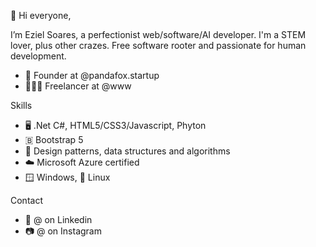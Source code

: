 👋 Hi everyone,

I’m Eziel Soares, a perfectionist web/software/AI developer. I'm a STEM lover, plus other crazes. Free software rooter and passionate for human development.

- 🚀 Founder at @pandafox.startup
- 👨🏻‍💻 Freelancer at @www

Skills

- 🖥️ .Net C#, HTML5/CSS3/Javascript, Phyton
- 🇧 Bootstrap 5
- 🔄 Design patterns, data structures and algorithms
- ☁️ Microsoft Azure certified
- 🪟 Windows, 🐧 Linux

Contact

- 💼 @ on Linkedin
- 📷 @ on Instagram



<!---
ezielsoares/ezielsoares is a ✨ special ✨ repository because its `README.md` (this file) appears on your GitHub profile.
You can click the Preview link to take a look at your changes.
--->
